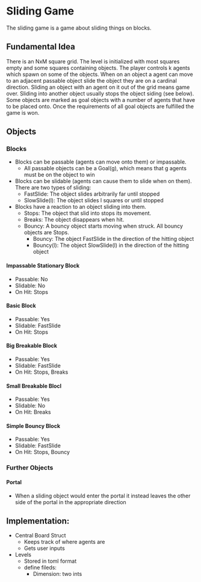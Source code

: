 # Sliding Game
The sliding game is a game about sliding things on blocks.

## Fundamental Idea
There is an NxM square grid. The level is initialized with most squares empty and some squares containing objects.
The player controls k agents which spawn on some of the objects. When on an object a agent can move to an adjacent passable object slide the object they are on a cardinal direction. Sliding an object with an agent on it out of the grid means game over. Sliding into another object usually stops the object siding (see below).
Some objects are marked as goal objects with a number of agents that have to be placed onto. Once the requirements of all goal objects are fulfilled the game is won.

## Objects
### Blocks
 - Blocks can be passable (agents can move onto them) or impassable.
   - All passable objects can be a Goal(g), which means that g agents must be on the object to win
 - Blocks can be slidable (agents can cause them to slide when on them). There are two types of sliding:
    - FastSlide: The object slides arbitrarily far until stopped
    - SlowSlide(l): The object slides l squares or until stopped
 - Blocks have a reaction to an object sliding into them.
    - Stops: The object that slid into stops its movement.
    - Breaks: The object disappears when hit.
    - Bouncy: A bouncy object starts moving when struck. All bouncy objects are Stops.
       - Bouncy: The object FastSlide in the direction of the hitting object
       - Bouncy(l): The object SlowSlide(l) in the direction of the hitting object


#### Impassable Stationary Block
 - Passable: No
 - Slidable: No
 - On Hit: Stops

#### Basic Block
 - Passable: Yes
 - Slidable: FastSlide
 - On Hit: Stops

#### Big Breakable Block
 - Passable: Yes
 - Slidable: FastSlide
 - On Hit: Stops, Breaks 

#### Small Breakable Blocl
 - Passable: Yes
 - Slidable: No
 - On Hit: Breaks

#### Simple Bouncy Block
 - Passable: Yes
 - Slidable: FastSlide
 - On Hit: Stops, Bouncy

### Further Objects
#### Portal
 - When a sliding object would enter the portal it instead leaves the other side of the portal in the appropriate direction

## Implementation:
 - Central Board Struct
    - Keeps track of where agents are
    - Gets user inputs
 - Levels
    - Stored in toml format
    - define fileds:
       - Dimension: two ints
